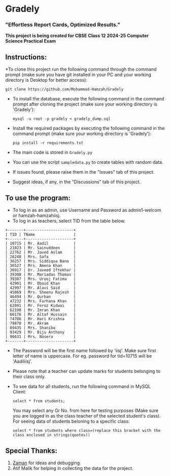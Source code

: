 # Gradely
### "Effortless Report Cards, Optimized Results."


**This project is being created for CBSE Class 12 2024-25 Computer Science Practical Exam**


## Instructions:
*To clone this project run the following command through the command prompt (make sure you have git installed in your PC and your working directory is Desktop for better access):

	git clone https://github.com/Mohammad-Hamzah/Gradely
	
* To install the database, execute the following command in the command prompt after cloning the project (make sure your working directory is 'Gradely'):

	`mysql -u root -p gradely < gradely_dump.sql`

* Install the required packages by executing the following command in the command prompt (make sure your working directory is 'Gradely'):

	`pip install -r requirements.txt`
	
* The main code is stored in `Gradely.py`
* You can use the script `sampledata.py` to create tables with random data.
* If issues found, please raise them in the "Issues" tab of this project.
* Suggest ideas, if any, in the "Discussions" tab of this project.

## To use the program:
* To log in as an admin, use Username and Password as admin1-welcom or hamzah-hamzahiisj.
* To log in as teachers, select TID from the table below.
```
+-------+---------------------+
| TID | TName                 |
+-------+---------------------+
| 10715 | Mr. Aadil 	      |
| 21023 | Mr. Sainuddeen      |
| 22762 | Mr. Javed Aslam     |
| 26248 | Mrs. Safa           |
| 36257 | Mrs. Siddiqua Bano  |
| 36527 | Mrs. Amena Khan     |
| 36917 | Dr. Javeed Iftekhar |
| 39308 | Mr. Mariadas Thomas |
| 39387 | Mrs. Urooj Fatima   |
| 42901 | Mr. Obaid Khan      |
| 42997 | Mr. Alavi Said      |
| 45869 | Mrs. Sheenu Rajesh  |
| 46494 | Mr. Qurban          |
| 47232 | Mrs. Farhana Khan   |
| 62091 | Mr. Feroz Kidwai    |
| 62198 | Mr. Imran Khan      |
| 66176 | Mr. Altaf Hussain   |
| 74786 | Mr. Hari Krishna    |
| 79870 | Mr. Akram           |
| 89435 | Mrs. Shaniba        |
| 93429 | Mr. Biju Anthony    |
| 96631 | Mrs. Nasera         |
+-------+---------------------+
```
* The Password will be the first name followed by 'iisj'. Make sure first letter of name is uppercase. For eg. password for tid=10715 will be 'Aadiliisj'.
* Please note that a teacher can update marks for students belonging to their class only.
* To see data for all students, run the following command in MySQL Client:
  
  `select * from students;`
  
  You may select any Gr No. from here for testing purposes (Make sure you are logged in as the class teacher of the selected student's class).
  For seeing data of students beloning to a specific class:
  
  `select * from students where class=(replace this bracket with the class enclosed in strings(quotes))`
  
  
## Special Thanks:
1. [Zaman](https://github.com/infrared-o8/) for ideas and debugging.
2. Atif Malik for helping in collecting the data for the project.
